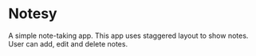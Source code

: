 # Notesy
A simple note-taking app.
This app uses staggered layout to show notes.
User can add, edit and delete notes.

